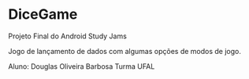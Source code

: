 # DiceGame

Projeto Final do Android Study Jams

Jogo de lançamento de dados com algumas opções de modos de jogo.

Aluno: Douglas Oliveira Barbosa
Turma UFAL
